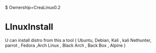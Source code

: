 $ Ownership=CreaLinux0.2
# LInuxInstall
U can install distro from this a tool ( Ubuntu, Debian, Kali , kali Nethunter, parrot , Fedora ,Arch Linux , Black Arch , Back Box , Alpine )
